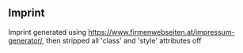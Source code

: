 ## Imprint

Imprint generated using https://www.firmenwebseiten.at/impressum-generator/,
then stripped all 'class' and 'style' attributes off
